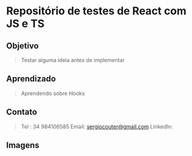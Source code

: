 # Repositório de testes de React com JS e TS

## Objetivo
> Testar alguma ideia antes de implementar

## Aprendizado
> Aprendendo sobre Hooks

## Contato
> Tel : 34 984106585
> Email: sergiocouter@gmail.com
> LinkedIn: 

## Imagens
>
